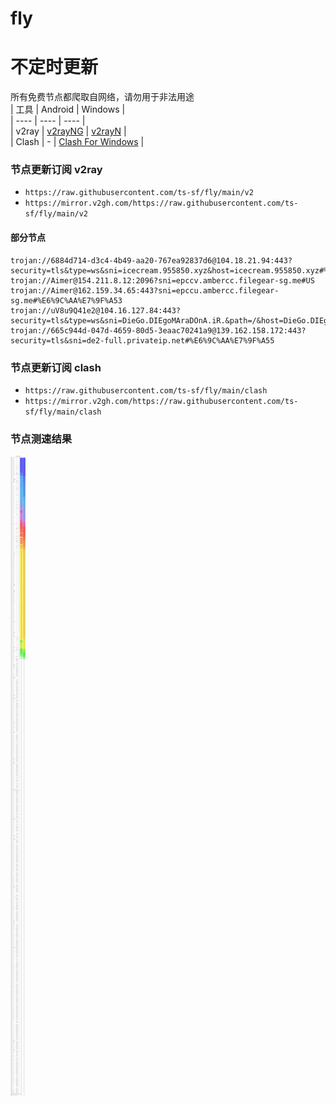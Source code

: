 # fly
# 不定时更新
所有免费节点都爬取自网络，请勿用于非法用途  
|  工具  | Android  | Windows  |  
|  ----  | ----   | ----  |  
| v2ray  | [v2rayNG](https://github.com/2dust/v2rayNG/releases) | [v2rayN](https://github.com/2dust/v2rayN/releases) |  
| Clash  | - | [Clash For Windows](https://github.com/2dust/clashN/releases) | 
  
### 节点更新订阅  v2ray
- `https://raw.githubusercontent.com/ts-sf/fly/main/v2`  
- `https://mirror.v2gh.com/https://raw.githubusercontent.com/ts-sf/fly/main/v2`  

#### 部分节点  
``` 
trojan://6884d714-d3c4-4b49-aa20-767ea92837d6@104.18.21.94:443?security=tls&type=ws&sni=icecream.955850.xyz&host=icecream.955850.xyz#%E6%9C%AA%E7%9F%A52
trojan://Aimer@154.211.8.12:2096?sni=epccv.ambercc.filegear-sg.me#US
trojan://Aimer@162.159.34.65:443?sni=epccu.ambercc.filegear-sg.me#%E6%9C%AA%E7%9F%A53
trojan://uV8u9Q41e2@104.16.127.84:443?security=tls&type=ws&sni=DieGo.DIEgoMAraDOnA.iR.&path=/&host=DieGo.DIEgoMAraDOnA.iR.#%E6%9C%AA%E7%9F%A54
trojan://665c944d-047d-4659-80d5-3eaac70241a9@139.162.158.172:443?security=tls&sni=de2-full.privateip.net#%E6%9C%AA%E7%9F%A55
```
### 节点更新订阅  clash
- `https://raw.githubusercontent.com/ts-sf/fly/main/clash`  
- `https://mirror.v2gh.com/https://raw.githubusercontent.com/ts-sf/fly/main/clash`  

### 节点测速结果
![image](traffic.png)
